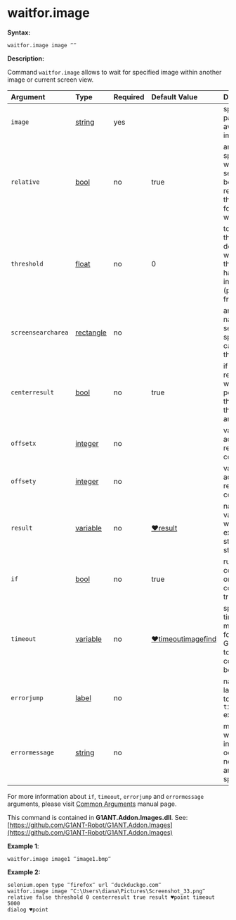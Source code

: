 # waitfor.image

**Syntax:**

```text
waitfor.image image ‴‴
```

**Description:**

Command `waitfor.image` allows to wait for specified image within another image or current screen view.

| Argument | Type | Required | Default Value | Description |
| :--- | :--- | :--- | :--- | :--- |
| `image` | [string](https://github.com/G1ANT-Robot/G1ANT.Manual/blob/master/G1ANT-Language/Structures/string.md) | yes |  | specifies path to an awaited image |
| `relative` | [bool](https://github.com/G1ANT-Robot/G1ANT.Manual/blob/master/G1ANT-Language/Structures/bool.md) | no | true | argument specifying whether the search is to be done relatively to the foreground window |
| `threshold` | [float](https://github.com/G1ANT-Robot/G1ANT.Manual/blob/master/G1ANT-Language/Structures/float.md) | no | 0 | tolerance threshold- by default 0, which means the image has to match in 100% \(possible: from 0 to 1\) |
| `screensearcharea` | [rectangle](https://github.com/G1ANT-Robot/G1ANT.Manual/blob/master/G1ANT-Language/Structures/rectangle.md) | no |  | argument narrowing the search area, specifying can speed up the search |
| `centerresult` | [bool](https://github.com/G1ANT-Robot/G1ANT.Manual/blob/master/G1ANT-Language/Structures/bool.md) | no | true | if specified, result point will be pointing at the middle of the found area |
| `offsetx` | [integer](https://github.com/G1ANT-Robot/G1ANT.Manual/blob/master/G1ANT-Language/Structures/integer.md) | no |  | value to be added to the result's X coordinate |
| `offsety` | [integer](https://github.com/G1ANT-Robot/G1ANT.Manual/blob/master/G1ANT-Language/Structures/integer.md) | no |  | value to be added to the result's Y coordinate |
| `result` | [variable](https://github.com/G1ANT-Robot/G1ANT.Manual/blob/master/G1ANT-Language/Special-Characters/variable.md) | no | [♥result](https://github.com/G1ANT-Robot/G1ANT.Manual/blob/master/G1ANT-Language/Common-Arguments.md) | name of variable where execution status will be stored |
| `if` | [bool](https://github.com/G1ANT-Robot/G1ANT.Manual/blob/master/G1ANT-Language/Structures/bool.md) | no | true | runs the command only if condition is true |
| `timeout` | [variable](https://github.com/G1ANT-Robot/G1ANT.Manual/blob/master/G1ANT-Language/Special-Characters/variable.md) | no | [♥timeoutimagefind](https://github.com/G1ANT-Robot/G1ANT.Manual/blob/master/G1ANT-Language/Variables/Special-Variables.md) | specifies time in milliseconds for G1ANT.Robot to wait for the command to be executed |
| `errorjump` | [label](https://github.com/G1ANT-Robot/G1ANT.Manual/blob/master/G1ANT-Language/Structures/label.md) | no |  | name of the label to jump to if given `timeout` expires |
| `errormessage` | [string](https://github.com/G1ANT-Robot/G1ANT.Manual/blob/master/G1ANT-Language/Structures/string.md) | no |  | message that will be shown in case error occurs and no `errorjump` argument is specified |

For more information about `if`, `timeout`, `errorjump` and `errormessage` arguments, please visit [Common Arguments](https://github.com/G1ANT-Robot/G1ANT.Manual/blob/master/G1ANT-Language/Common-Arguments.md) manual page.

This command is contained in **G1ANT.Addon.Images.dll**. See: [https://github.com/G1ANT-Robot/G1ANT.Addon.Images](https://github.com/G1ANT-Robot/G1ANT.Addon.Images)

**Example 1**:

```text
waitfor.image image1 ‴image1.bmp‴
```

**Example 2:**

```text
selenium.open type ‴firefox‴ url ‴duckduckgo.com‴
waitfor.image image ‴C:\Users\diana\Pictures\Screenshot_33.png‴ relative false threshold 0 centerresult true result ♥point timeout 5000
dialog ♥point
```

